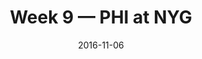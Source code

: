 ---
layout: game
title: Week 9 — PHI at NYG
season: 2016
game_id: 2016_09_PHI_NYG
week: 9
date: 2016-11-06
home_team: NYG
away_team: PHI
final_home: 28
final_away: 23
pbp_url: /assets/data/pbp/2016/2016_09_PHI_NYG.csv.gz
---